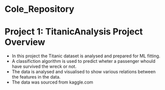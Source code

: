 # Cole_Repository
# Project 1: TitanicAnalysis Project Overview
- In this project the Titanic dataset is analysed and prepared for ML fitting.
- A classifiction algorithm is used to predict wheter a passenger whould have survived the wreck or not.
- The data is analysed and visualised to show various relations between the features in the data.
- The data was sourced from kaggle.com
